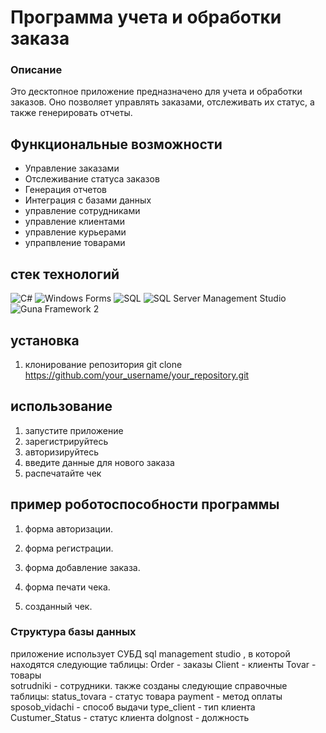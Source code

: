 # Программа учета и обработки заказа 

### Описание
Это десктопное приложение предназначено для учета и обработки заказов. Оно позволяет управлять заказами, отслеживать их статус, а также генерировать отчеты.

## Функциональные возможности
- Управление заказами
- Отслеживание статуса заказов
- Генерация отчетов
- Интеграция с базами данных
- управление сотрудниками 
- управление клиентами 
- управление курьерами 
- упрапвление товарами 


## стек технологий 

![C#](https://img.shields.io/badge/-C%23-090909?style=for-the-badge&logo=csharp&logoColor=239120)
![Windows Forms](https://img.shields.io/badge/-Windows%20Forms-090909?style=for-the-badge&logo=windows&logoColor=0078D6)
![SQL](https://img.shields.io/badge/-SQL-090909?style=for-the-badge&logo=postgresql&logoColor=47c5fb)
![SQL Server Management Studio](https://img.shields.io/badge/-SSMS-090909?style=for-the-badge&logo=microsoftsqlserver&logoColor=CC2927)
![Guna Framework 2](https://img.shields.io/badge/-Guna%20Framework%202-090909?style=for-the-badge&logo=.net&logoColor=512BD4)


## установка

1. клонирование репозитория 
 git clone https://github.com/your_username/your_repository.git

 ## использование
 1. запустите приложение 
 2. зарегистрируйтесь 
 3. авторизируйтесь 
 4. введите данные для нового заказа
 5. распечатайте чек

 ## пример роботоспособности программы

 1. форма авторизации.

 2. форма регистрации.

 3. форма добавление заказа. 

 4. форма печати чека. 

 5. созданный чек. 

 ### Структура базы данных 

приложение использует СУБД sql management studio , в которой находятся следующие таблицы:
Order - заказы
Client - клиенты 
Tovar - товары  
sotrudniki - сотрудники.
также созданы следующие справочные таблицы:
status_tovara - статус товара
payment - метод оплаты  
sposob_vidachi - способ выдачи
type_client - тип клиента
Custumer_Status - статус клиента 
dolgnost - должность
 
